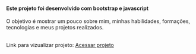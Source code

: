 <h4>Este projeto foi desenvolvido com bootstrap e javascript</h4>
<p>O objetivo é mostrar um pouco sobre mim, minhas habilidades, formações, tecnologias e meus projetos realizados.</p>
<br>
Link para vizualizar projeto: <a href="https://ynaralira.github.io/ynara-lira-ventura">Acessar projeto</a>

